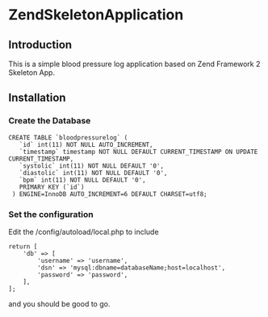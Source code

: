 ZendSkeletonApplication
=======================

Introduction
------------
This is a simple blood pressure log application based on Zend Framework 2 Skeleton App.

Installation
------------

### Create the Database ###
```
CREATE TABLE `bloodpressurelog` (
   `id` int(11) NOT NULL AUTO_INCREMENT,
   `timestamp` timestamp NOT NULL DEFAULT CURRENT_TIMESTAMP ON UPDATE CURRENT_TIMESTAMP,
   `systolic` int(11) NOT NULL DEFAULT '0',
   `diastolic` int(11) NOT NULL DEFAULT '0',
   `bpm` int(11) NOT NULL DEFAULT '0',
   PRIMARY KEY (`id`)
 ) ENGINE=InnoDB AUTO_INCREMENT=6 DEFAULT CHARSET=utf8;
```

### Set the configuration ###
Edit the /config/autoload/local.php to include
```
return [
    'db' => [
        'username' => 'username',
        'dsn' => 'mysql:dbname=databaseName;host=localhost',
        'password' => 'password',
    ],
];
```

and you should be good to go.